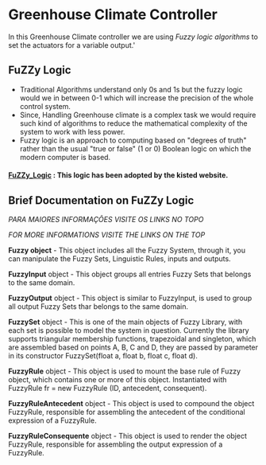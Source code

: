 # Greenhouse Climate Controller
In this Greenhouse Climate controller we are using *Fuzzy logic algorithms* to set the actuators for a variable output.'

## FuZZy Logic 
* Traditional Algorithms understand only 0s and 1s but the fuzzy logic would we in between 0-1 which will increase the precision of the whole control system.
* Since, Handling Greenhouse climate is a complex task we would require such kind of algorithms to reduce the mathematical complexity of the system to work with less power.
* Fuzzy logic is an approach to computing based on "degrees of truth" rather than the usual "true or false" (1 or 0) Boolean logic on which the modern computer is based.

#### [FuZZy_Logic](https://github.com/zerokol/eFLL) : This logic has been adopted by the kisted website.


## Brief Documentation on FuZZy Logic

_PARA MAIORES INFORMAÇÕES VISITE OS LINKS NO TOPO_

_FOR MORE INFORMATIONS VISITE THE LINKS ON THE TOP_

**Fuzzy object** - This object includes all the Fuzzy System, through it, you can manipulate the Fuzzy Sets, Linguistic Rules, inputs and outputs.

**FuzzyInput** object - This object groups all entries Fuzzy Sets that belongs to the same domain.

**FuzzyOutput** object - This object is similar to FuzzyInput, is used to group all output Fuzzy Sets thar belongs to the same domain.

**FuzzySet** object - This is one of the main objects of Fuzzy Library, with each set is possible to model the system in question. Currently the library supports triangular membership functions, trapezoidal and singleton, which are assembled based on points A, B, C and D, they are passed by parameter in its constructor FuzzySet(float a, float b, float c, float d).

**FuzzyRule** object - This object is used to mount the base rule of Fuzzy object, which contains one or more of this object. Instantiated with FuzzyRule fr = new FuzzyRule (ID, antecedent, consequent).

**FuzzyRuleAntecedent** object - This object is used to compound the object FuzzyRule, responsible for assembling the antecedent of the conditional expression of a FuzzyRule.

**FuzzyRuleConsequente** object - This object is used to render the object FuzzyRule, responsible for assembling the output expression of a FuzzyRule.
